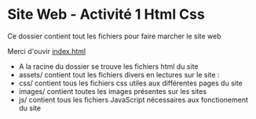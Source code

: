 Site Web - Activité 1 Html Css
==============================

Ce dossier contient tout les fichiers pour faire marcher le site web

Merci d'ouvir [index.html](index.html)

- A la racine du dossier se trouve les fichiers html du site
- assets/ contient tout les fichiers divers en lectures sur le site :
- css/ contient tous les fichiers css utiles aux différentes pages du site
- images/ contient toutes les images présentes sur les sites
- js/ contient tous les fichiers JavaScript nécessaires aux fonctionement du site
